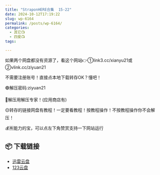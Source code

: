 ```yaml
---
title: "StraponHERE合集  15-22"
date: 2024-10-12T17:19:22
slug: wp-6164
permalink: /posts/wp-6164/
categories:
  - 其它📺
  - 四爱📺
tags:

---
```


如果两个网盘都没有资源了，看这个网站👉①link3.cc/xianyu21或②vlink.cc/ziyuan21

不需要注册账号！直接点本地下载转存OK？懂吧！

🟢解压密码:ziyuan21

🔵解压用解压专家！(应用商店有)

🟡转存的链接网盘有教程！一定要看教程！按教程操作！不按教程操作你不会解压！

💰🈶能力的宝，可以点左下角赞赏支持一下网站运行

## 📦 下载链接
- [迅雷云盘](https://blziyuan21.com/pay-download/6164?key=1a2092319c&down_id=0)
- [123云盘](https://blziyuan21.com/pay-download/6164?key=1a2092319c&down_id=1)

